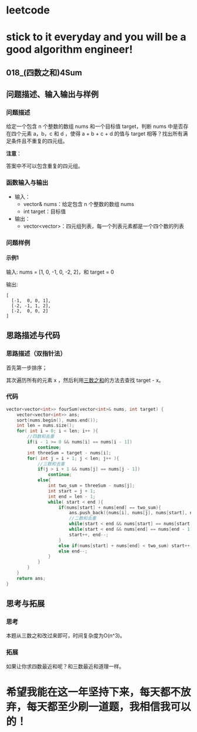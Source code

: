 # leetcode
# stick to it everyday and you will be a good algorithm engineer!
## 018_(四数之和)4Sum
## 问题描述、输入输出与样例

### 问题描述
给定一个包含 n 个整数的数组 nums 和一个目标值 target，判断 nums 中是否存在四个元素 a，b，c 和 d ，使得 a + b + c + d 的值与 target 相等？找出所有满足条件且不重复的四元组。

__注意__：

答案中不可以包含重复的四元组。


### 函数输入与输出

* 输入：
	* vector<int>& nums：给定包含 n 个整数的数组 nums
	* int target：目标值
* 输出：
	* vector<vector<int>>：四元组列表，每一个列表元素都是一个四个数的列表
	
### 问题样例

#### 示例1

输入: nums = [1, 0, -1, 0, -2, 2]，和 target = 0

输出:

	[
	  [-1,  0, 0, 1],
	  [-2, -1, 1, 2],
	  [-2,  0, 0, 2]
	]

	
## 思路描述与代码	
### 思路描述（双指针法）
首先第一步排序；

其次遍历所有的元素 x ，然后利用[三数之和](https://github.com/Longerhaha/Leetcode_Cpp/tree/master/015_(%E4%B8%89%E6%95%B0%E4%B9%8B%E5%92%8C)3Sum)的方法去查找 target - x。

### 代码
```cpp
vector<vector<int>> fourSum(vector<int>& nums, int target) {
	vector<vector<int>> ans;
	sort(nums.begin(), nums.end());
	int len = nums.size();
	for( int i = 0; i < len; i++ ){
		//四数和去重
		if(i - 1 >= 0 && nums[i] == nums[i - 1])
			continue;
		int threeSum = target - nums[i];
		for( int j = i + 1; j < len; j++ ){
			//三数和去重
			if(j > i + 1 && nums[j] == nums[j - 1])
				continue;
			else{
				int two_sum = threeSum - nums[j];
				int start = j + 1;
				int end = len - 1;
				while( start < end ){
					if(nums[start] + nums[end] == two_sum){
						ans.push_back({nums[i], nums[j], nums[start], nums[end]});
						//二数和去重
						while(start < end && nums[start] == nums[start + 1]) start++;
						while(start < end && nums[end] == nums[end - 1]) end--;
						start++, end--;
					}
					else if(nums[start] + nums[end] < two_sum) start++;
					else end--;
				}
			}
		}
	}
	return ans;
}
```
## 思考与拓展
### 思考
本题从三数之和改过来即可，时间复杂度为O(n^3)。
### 拓展
如果让你求四数最近和呢？和三数最近和道理一样。


	  
# 希望我能在这一年坚持下来，每天都不放弃，每天都至少刷一道题，我相信我可以的！
